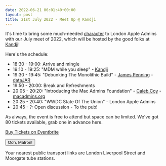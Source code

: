 ```yaml
---
date: 2022-06-21 06:01:40+00:00
layout: post
title: 21st July 2022 - Meet Up @ Kandji
---
```


It's time to bring some much-needed [character](https://en.wikipedia.org/wiki/Kanji) to London Apple Admins with our July meet of 2022, which will be hosted by the good folks at [Kandji](https://www.kandji.io)!

Here's the schedule:

* 18:30 - 19:00: Arrive and mingle
* 19:10 - 19:25: "MDM while you sleep" - [Kandji](https://www.kandji.io)
* 19:30 - 19:45: "Debunking The Monolithic Build" - [James Penning](https://www.linkedin.com/in/james-penning-9b465413a/) - [dataJAR](https://datajar.co.uk/)
* 19:50 - 20:00: Break and Refreshments
* 20:05 - 20:20: "Introducing the Mac Admins Foundation" - [Caleb Coy](https://www.linkedin.com/in/calebcoy/) - [macadmins.org](https://www.macadmins.org/)
* 20:25 - 20:40: "WWDC State Of The Union" - London Apple Admins
* 20:45 - ?: Open discussion - To the pub!

As always, the event is free to attend but space can be limited. We've got 80 tickets available, grab one in advance here.

<!-- Noscript content for added SEO -->
<noscript><a href="https://www.eventbrite.com/e/21st-july-2022-meet-up-kandji-tickets-371184451687" rel="noopener noreferrer" target="_blank">Buy Tickets on Eventbrite</a></noscript>
<!-- You can customise this button any way you like -->
<button id="eventbrite-widget-modal-trigger-371184451687" type="button">Ooh, Matron!</button>

<script src="https://www.eventbrite.co.uk/static/widgets/eb_widgets.js"></script>

<script type="text/javascript">
    var exampleCallback = function() {
        console.log('Order complete!');
    };

    window.EBWidgets.createWidget({
        widgetType: 'checkout',
        eventId: '371184451687',
        modal: true,
        modalTriggerElementId: 'eventbrite-widget-modal-trigger-371184451687',
        onOrderComplete: exampleCallback
    });
</script>

Your nearest public transport links are London Liverpool Street and Moorgate tube stations.
